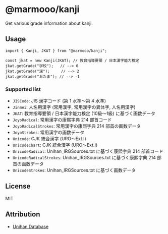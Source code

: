 # @marmooo/kanji

Get various grade information about kanji.

## Usage

```
import { Kanji, JKAT } from "@marmooo/kanji";

const jkat = new Kanji(JKAT); // 教育指導要領 / 日本漢字能力検定
jkat.getGrade("学校");   // --> 0
jkat.getGrade("漢");     // --> 2
jkat.getGrade("おたま"); // --> -1
```

### Supported list

- `JISCode`: JIS 漢字コード (第 1 水準〜第 4 水準)
- `Jinmei`: 人名用漢字 (常用漢字, 常用漢字の異体字, 人名用漢字)
- `JKAT`: 教育指導要領 / 日本漢字能力検定 (10級〜1級) に基づく画数データ
- `JoyoRadical`: 常用漢字の康熙字典 214 部首コード
- `JoyoRadicalStrokes`: 常用漢字の康熙字典 214 部首の画数データ
- `JoyoStrokes`: 常用漢字の画数データ
- `Unicode`: CJK 統合漢字 (URO〜Ext.I)
- `UnicodeChart`: CJK 統合漢字 (URO〜Ext.I)
- `UnicodeRadical`: Unihan_IRGSources.txt に基づく康熙字典 214 部首コード
- `UnicodeRadicalStrokes`: Unihan_IRGSources.txt に基づく康熙字典 214
  部首の画数データ
- `UnicodeStrokes`: Unihan_IRGSources.txt に基づく画数データ

## License

MIT

## Attribution

- [Unihan Database](https://www.unicode.org/Public/UCD/latest/ucd/Unihan.zip)
